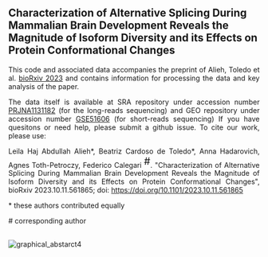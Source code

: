 ## Characterization of Alternative Splicing During Mammalian Brain Development Reveals the Magnitude of Isoform Diversity and its Effects on Protein Conformational Changes

<div align="justify">

This code and associated data accompanies the preprint of Alieh, Toledo et al. [bioRxiv 2023](https://doi.org/10.1101/2023.10.11.561865) and contains information for processing the data and key analysis of the paper.

The data itself is available at SRA repository under accession number [PRJNA1131182](https://www.ncbi.nlm.nih.gov/sra/PRJNA1131182) (for the long-reads sequencing) and GEO repository under accession number [GSE51606](https://www.ncbi.nlm.nih.gov/geo/query/acc.cgi?acc=GSE51606) (for short-reads sequencing)
If you have quesitons or need help, please submit a github issue.
To cite our work, please use:

Leila Haj Abdullah Alieh\*, Beatriz Cardoso de Toledo\*, Anna Hadarovich, Agnes Toth-Petroczy, Federico Calegari <sup style="font-size:20px;">\#</sup>. "Characterization of Alternative Splicing During Mammalian Brain Development Reveals the Magnitude of Isoform Diversity and its Effects on Protein Conformational Changes", bioRxiv 2023.10.11.561865; doi: https://doi.org/10.1101/2023.10.11.561865 

\* these authors contributed equally
  
\# corresponding author


<div>

  ##


![graphical_abstarct4](https://github.com/user-attachments/assets/1a888101-0761-4bff-861a-ce55bdbeae64)

